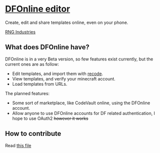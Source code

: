 # [DFOnline editor](https://dfonline.dev "DFOnline 0.0.1")

Create, edit and share templates online, even on your phone.

[RNG Industries](https://discord.gg/NqU6XnyVPA "Discord server")

## What does DFOnline have?

DFOnline is in a very Beta version, so few features exist currently, but the current ones are as follow:
- Edit templates, and import them with [recode](https://github.com/homchom/recode/).
- View templates, and verify your minecraft account.
- Load templates from URLs.

The planned features:

- Some sort of marketplace, like CodeVault online, using the DFOnline account.
- Allow anyone to use DFOnline accounts for DF related authentication, I hope to
  use OAuth2 ~~however it works~~

## How to contribute

Read [this file](CONTRIBUTING.md)
